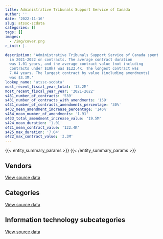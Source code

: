 ```yaml
---
title: Administrative Tribunals Support Service of Canada
author: ''
date: '2022-11-16'
slug: atssc-scdata
categories: []
tags: []
images:
  - /img/cover.png
r_init: |-
  
description: 'Administrative Tribunals Support Service of Canada spent an estimated $13.2M
  in 2021-2022 on contracts. The average contract duration
  was 1.01 years, and the average contract value (not including
  contracts under $10k) was $122.4K. The longest contract was
  7.04 years. The largest contract by value (including amendments)
  was $3.3M.'
lookup_name: 'atssc-scdata'
most_recent_fiscal_year_total: '13.2M'
most_recent_fiscal_year_year: '2021-2022'
s431_number_of_contracts: '539'
s431_number_of_contracts_with_amendments: '159'
s431_number_of_contracts_amendments_percentage: '30%'
s432_mean_amendment_increase_percentage: '146%'
s434_mean_number_of_amendments: '1.91'
s433_total_amendment_increase_value: '19.5M'
s424_mean_duration: '1.01'
s421_mean_contract_value: '122.4K'
s425_max_duration: '7.04'
s422_max_contract_value: '3.3M'
---
```


<script src="/rmarkdown-libs/htmlwidgets/htmlwidgets.js"></script>
<link href="/rmarkdown-libs/datatables-css/datatables-crosstalk.css" rel="stylesheet" />
<script src="/rmarkdown-libs/datatables-binding/datatables.js"></script>
<script src="/rmarkdown-libs/jquery/jquery-3.6.0.min.js"></script>
<link href="/rmarkdown-libs/dt-core-bootstrap/css/dataTables.bootstrap.min.css" rel="stylesheet" />
<link href="/rmarkdown-libs/dt-core-bootstrap/css/dataTables.bootstrap.extra.css" rel="stylesheet" />
<script src="/rmarkdown-libs/dt-core-bootstrap/js/jquery.dataTables.min.js"></script>
<script src="/rmarkdown-libs/dt-core-bootstrap/js/dataTables.bootstrap.min.js"></script>
<link href="/rmarkdown-libs/crosstalk/css/crosstalk.min.css" rel="stylesheet" />
<script src="/rmarkdown-libs/crosstalk/js/crosstalk.min.js"></script>
<script src="/rmarkdown-libs/htmlwidgets/htmlwidgets.js"></script>
<link href="/rmarkdown-libs/datatables-css/datatables-crosstalk.css" rel="stylesheet" />
<script src="/rmarkdown-libs/datatables-binding/datatables.js"></script>
<script src="/rmarkdown-libs/jquery/jquery-3.6.0.min.js"></script>
<link href="/rmarkdown-libs/dt-core-bootstrap/css/dataTables.bootstrap.min.css" rel="stylesheet" />
<link href="/rmarkdown-libs/dt-core-bootstrap/css/dataTables.bootstrap.extra.css" rel="stylesheet" />
<script src="/rmarkdown-libs/dt-core-bootstrap/js/jquery.dataTables.min.js"></script>
<script src="/rmarkdown-libs/dt-core-bootstrap/js/dataTables.bootstrap.min.js"></script>
<link href="/rmarkdown-libs/crosstalk/css/crosstalk.min.css" rel="stylesheet" />
<script src="/rmarkdown-libs/crosstalk/js/crosstalk.min.js"></script>
<script src="/rmarkdown-libs/htmlwidgets/htmlwidgets.js"></script>
<link href="/rmarkdown-libs/datatables-css/datatables-crosstalk.css" rel="stylesheet" />
<script src="/rmarkdown-libs/datatables-binding/datatables.js"></script>
<script src="/rmarkdown-libs/jquery/jquery-3.6.0.min.js"></script>
<link href="/rmarkdown-libs/dt-core-bootstrap/css/dataTables.bootstrap.min.css" rel="stylesheet" />
<link href="/rmarkdown-libs/dt-core-bootstrap/css/dataTables.bootstrap.extra.css" rel="stylesheet" />
<script src="/rmarkdown-libs/dt-core-bootstrap/js/jquery.dataTables.min.js"></script>
<script src="/rmarkdown-libs/dt-core-bootstrap/js/dataTables.bootstrap.min.js"></script>
<link href="/rmarkdown-libs/crosstalk/css/crosstalk.min.css" rel="stylesheet" />
<script src="/rmarkdown-libs/crosstalk/js/crosstalk.min.js"></script>

{{< entity_summary_params >}}
{{< /entity_summary_params >}}

## Vendors

<div id="htmlwidget-1" style="width:100%;height:auto;" class="datatables html-widget"></div>
<script type="application/json" data-for="htmlwidget-1">{"x":{"style":"bootstrap","filter":"none","vertical":false,"data":[["<a href=\"/vendors/49_solutions/\">49 Solutions<\/a>","<a href=\"/vendors/adga_group/\">ADGA Group<\/a>","<a href=\"/vendors/advanced_business_interiors/\">Advanced Business Interiors<\/a>","<a href=\"/vendors/advanced_chippewa_technologies/\">Advanced Chippewa Technologies<\/a>","<a href=\"/vendors/alika_internet_technologies/\">Alika Internet Technologies<\/a>","<a href=\"/vendors/altis_human_resources/\">Altis Human Resources<\/a>","<a href=\"/vendors/artemp_personnel_services/\">Artemp Personnel Services<\/a>","<a href=\"/vendors/asokan_business_interiors/\">Asokan Business Interiors<\/a>","<a href=\"/vendors/avi_spl/\">Avi Spl<\/a>","<a href=\"/vendors/blackberry/\">Blackberry<\/a>","<a href=\"/vendors/breckenhill/\">Breckenhill<\/a>","<a href=\"/vendors/calian/\">Calian<\/a>","<a href=\"/vendors/canadian_corps_of_commissionaires/\">Canadian Corps of Commissionaires<\/a>","<a href=\"/vendors/canon/\">Canon<\/a>","<a href=\"/vendors/cdw_canada/\">CDW Canada<\/a>","<a href=\"/vendors/cgi/\">CGI<\/a>","<a href=\"/vendors/cistel_technology/\">Cistel Technology<\/a>","<a href=\"/vendors/cofomo/\">Cofomo<\/a>","<a href=\"/vendors/conexsys/\">CONEXSYS<\/a>","<a href=\"/vendors/csdc_systems/\">CSDC Systems<\/a>","<a href=\"/vendors/decisive_group/\">Decisive Group<\/a>","<a href=\"/vendors/dls_technology/\">DLS Technology<\/a>","<a href=\"/vendors/dynamic_personnel_consultants/\">Dynamic Personnel Consultants<\/a>","<a href=\"/vendors/ecole_de_langues_eagle/\">Ecole De Langues Eagle<\/a>","<a href=\"/vendors/emcon_services/\">Emcon Services<\/a>","<a href=\"/vendors/excel_human_resources/\">Excel Human Resources<\/a>","<a href=\"/vendors/fast_track_staffing/\">Fast Track Staffing<\/a>","<a href=\"/vendors/gartner/\">Gartner<\/a>","<a href=\"/vendors/globe_and_mail/\">Globe and Mail<\/a>","<a href=\"/vendors/ibm_canada/\">IBM Canada<\/a>","<a href=\"/vendors/idp_group/\">Idp Group<\/a>","<a href=\"/vendors/info_tech_research_group/\">Info Tech Research Group<\/a>","<a href=\"/vendors/international_reporting/\">International Reporting<\/a>","<a href=\"/vendors/ipss/\">IPSS<\/a>","<a href=\"/vendors/iron_mountain/\">Iron Mountain<\/a>","<a href=\"/vendors/itex/\">ITEX<\/a>","<a href=\"/vendors/konica_minolta_business_solutions/\">Konica Minolta Business Solutions<\/a>","<a href=\"/vendors/kpmg/\">KPMG<\/a>","<a href=\"/vendors/lean_agility/\">Lean Agility<\/a>","<a href=\"/vendors/lexisnexis_canada/\">LexisNexis Canada<\/a>","<a href=\"/vendors/maplesoft_consulting/\">Maplesoft Consulting<\/a>","<a href=\"/vendors/mdos_consulting/\">MDOS Consulting<\/a>","<a href=\"/vendors/megalexis_communications/\">Megalexis Communications<\/a>","<a href=\"/vendors/microsoft_canada/\">Microsoft Canada<\/a>","<a href=\"/vendors/nations_translation_group/\">Nations Translation Group<\/a>","<a href=\"/vendors/nattiq/\">NATTIQ<\/a>","<a href=\"/vendors/nisha_techonologies/\">Nisha Techonologies<\/a>","<a href=\"/vendors/northern_micro/\">Northern Micro<\/a>","<a href=\"/vendors/opentext/\">OpenText<\/a>","<a href=\"/vendors/optiv_canada_federal/\">Optiv Canada Federal<\/a>","<a href=\"/vendors/pricewaterhouse_coopers/\">Pricewaterhouse Coopers<\/a>","<a href=\"/vendors/qmr/\">QMR<\/a>","<a href=\"/vendors/quadbridge/\">Quadbridge<\/a>","<a href=\"/vendors/quintet_consulting/\">Quintet Consulting<\/a>","<a href=\"/vendors/randstad/\">Randstad<\/a>","<a href=\"/vendors/raymond_chabot_grant_thornton/\">Raymond Chabot Grant Thornton<\/a>","<a href=\"/vendors/ricoh/\">Ricoh<\/a>","<a href=\"/vendors/simplex_grinnell/\">Simplex Grinnell<\/a>","<a href=\"/vendors/softchoice/\">Softchoice<\/a>","<a href=\"/vendors/stoneworks_technologies/\">Stoneworks Technologies<\/a>","<a href=\"/vendors/systemscope/\">Systemscope<\/a>","<a href=\"/vendors/teknion/\">Teknion<\/a>","<a href=\"/vendors/telecom_computer_services/\">Telecom Computer Services<\/a>","<a href=\"/vendors/teramach_technologies/\">Teramach Technologies<\/a>","<a href=\"/vendors/the_aim_group/\">The AIM Group<\/a>","<a href=\"/vendors/the_masha_krupp_translation_group/\">The Masha Krupp Translation Group<\/a>","<a href=\"/vendors/the_right_door_consulting/\">The Right Door Consulting<\/a>","<a href=\"/vendors/thomson_reuters/\">Thomson Reuters<\/a>","<a href=\"/vendors/toronto_metropolitan_university/\">Toronto Metropolitan University<\/a>","<a href=\"/vendors/tpg_technology_consultants/\">TPG Technology Consultants<\/a>","<a href=\"/vendors/vmware/\">VMware<\/a>","<a href=\"/vendors/westbury_national_show_systems/\">Westbury National Show Systems<\/a>","<a href=\"/vendors/xerox/\">Xerox<\/a>"],[787172.56,null,320641.56,9074.62,null,0,null,null,17757.29,null,24973,24717.97,38416.56,8827.08,null,320867.82,1611809.14,null,55946.99,8696.07,null,null,86082.9,null,23698.09,14615.98,62432.5,44231.33,null,42975.99,27042.57,38646,41217.88,94307.97,24212.2,299565.53,672.94,null,null,69498.39,669066.5,41746.31,null,205154.39,null,null,85672.43,28889.79,20147.77,2694.42,11067.87,null,9487.66,27896.88,30542.54,81338.06,null,128227.03,87902.13,15905.01,54291.95,673124.94,null,297077.9,null,634248.12,191455.19,34467.79,null,44797.92,33184.88,29582.39,83616.88],[null,null,6448.07,null,null,50032.64,null,24278.05,12460.04,null,null,97577.34,22576.38,8851.26,null,204487.32,2105002.73,null,null,2168.06,null,null,null,null,9365.71,null,null,284937.67,null,47631.53,null,22748.15,12750,19255.86,28734.53,18212.85,82098.73,null,null,69688.8,1904863.35,41860.69,119322,180020.01,null,null,13410.16,52087.02,20202.97,15905.74,11098.19,55172.25,21070.93,25498.63,null,null,null,null,153337.07,null,null,51480.32,null,104526.68,624306.3,307387.98,35121.63,34246.75,null,58455.83,48525.11,357204.24,41508.34],[null,null,null,null,null,58158.95,null,null,4131.12,2034.21,null,106701.97,16950,8827.08,null,203928.61,1518029.02,null,null,null,24147.17,null,null,29361.61,null,null,null,null,null,47501.39,null,20417.85,null,27073.29,17416.97,324916.62,81874.42,26446.05,null,69498.39,null,41746.31,null,268164.61,null,null,null,305998.28,20147.77,null,null,58586.25,6277.61,50674.5,null,null,null,null,null,null,null,null,4886.27,48278.35,4196525.69,null,61140.06,20882.37,431.06,null,24186.19,336076.92,41394.93],[null,39550,null,null,2932919.59,58158.95,15051.6,21788.51,16706.24,28501.1,null,61265.08,13221,8827.08,130135.04,81901.92,250642.39,39831.99,null,null,34029.79,18266.56,null,11043.89,null,null,null,43647.3,20427.33,47501.39,null,29116.85,null,null,27120,121397.14,81874.42,33751.08,37468.42,75515.64,null,20930.34,null,357331.99,202879.06,54087.64,null,153415.8,20605.01,173982.73,null,117542.68,80256.08,55581.88,null,null,5187.57,null,null,52683.58,null,null,17386.03,46802.72,4747959.08,null,113190.69,31693.7,39334.47,307891.98,6222.58,30286.74,null]],"container":"<table class=\"table table-striped table-hover row-border order-column display\">\n  <thead>\n    <tr>\n      <th>Vendor<\/th>\n      <th>2018-2019<\/th>\n      <th>2019-2020<\/th>\n      <th>2020-2021<\/th>\n      <th>2021-2022<\/th>\n    <\/tr>\n  <\/thead>\n<\/table>","options":{"order":[[4,"desc"]],"pageLength":10,"autoWidth":true,"columnDefs":[{"targets":1,"render":"function(data, type, row, meta) {\n    return type !== 'display' ? data : DTWidget.formatCurrency(data, \"$\", 2, 3, \",\", \".\", true, null);\n  }"},{"targets":2,"render":"function(data, type, row, meta) {\n    return type !== 'display' ? data : DTWidget.formatCurrency(data, \"$\", 2, 3, \",\", \".\", true, null);\n  }"},{"targets":3,"render":"function(data, type, row, meta) {\n    return type !== 'display' ? data : DTWidget.formatCurrency(data, \"$\", 2, 3, \",\", \".\", true, null);\n  }"},{"targets":4,"render":"function(data, type, row, meta) {\n    return type !== 'display' ? data : DTWidget.formatCurrency(data, \"$\", 2, 3, \",\", \".\", true, null);\n  }"},{"width":"16%","targets":[1,2,3,4]},{"className":"dt-right","targets":[1,2,3,4]}],"orderClasses":false}},"evals":["options.columnDefs.0.render","options.columnDefs.1.render","options.columnDefs.2.render","options.columnDefs.3.render"],"jsHooks":[]}</script>
<p class="text-right">
<a href="https://github.com/GoC-Spending/contracts-data/tree/main/data/out/departments/atssc-scdata/summary_by_fiscal_year_by_vendor.csv" class="source-data-link btn btn-link">View source data</a>
</p>

## Categories

<div id="htmlwidget-2" style="width:100%;height:auto;" class="datatables html-widget"></div>
<script type="application/json" data-for="htmlwidget-2">{"x":{"style":"bootstrap","filter":"none","vertical":false,"data":[["<a href=\"/categories/facilities_and_construction/\">Facilities and construction<\/a>","<a href=\"/categories/office_management/\">Office management<\/a>","<a href=\"/categories/professional_services/\">Professional services<\/a>","<a href=\"/categories/information_technology/\">Information technology<\/a>","<a href=\"/categories/transportation_and_logistics/\">Transportation and logistics<\/a>","<a href=\"/categories/industrial_products_and_services/\">Industrial products and services<\/a>","<a href=\"/categories/security_and_protection/\">Security and protection<\/a>","<a href=\"/categories/human_capital/\">Human capital<\/a>"],[null,1364231.97,2305326.38,5188288.68,128227.03,null,38416.56,320293.72],[null,214664.78,1834776.82,7059801.32,null,11592.26,22576.38,342318.97],[null,133020.24,1066877.14,8392370.86,null,null,16950,212172.39],[10528.21,175049.54,2039324.67,10548104.57,54087.64,null,13221,334882.34]],"container":"<table class=\"table table-striped table-hover row-border order-column display\">\n  <thead>\n    <tr>\n      <th>Category<\/th>\n      <th>2018-2019<\/th>\n      <th>2019-2020<\/th>\n      <th>2020-2021<\/th>\n      <th>2021-2022<\/th>\n    <\/tr>\n  <\/thead>\n<\/table>","options":{"order":[[4,"desc"]],"dom":"t","pageLength":30,"autoWidth":true,"columnDefs":[{"targets":1,"render":"function(data, type, row, meta) {\n    return type !== 'display' ? data : DTWidget.formatCurrency(data, \"$\", 2, 3, \",\", \".\", true, null);\n  }"},{"targets":2,"render":"function(data, type, row, meta) {\n    return type !== 'display' ? data : DTWidget.formatCurrency(data, \"$\", 2, 3, \",\", \".\", true, null);\n  }"},{"targets":3,"render":"function(data, type, row, meta) {\n    return type !== 'display' ? data : DTWidget.formatCurrency(data, \"$\", 2, 3, \",\", \".\", true, null);\n  }"},{"targets":4,"render":"function(data, type, row, meta) {\n    return type !== 'display' ? data : DTWidget.formatCurrency(data, \"$\", 2, 3, \",\", \".\", true, null);\n  }"},{"width":"16%","targets":[1,2,3,4]},{"className":"dt-right","targets":[1,2,3,4]}],"orderClasses":false,"lengthMenu":[10,25,30,50,100]}},"evals":["options.columnDefs.0.render","options.columnDefs.1.render","options.columnDefs.2.render","options.columnDefs.3.render"],"jsHooks":[]}</script>
<p class="text-right">
<a href="https://github.com/GoC-Spending/contracts-data/tree/main/data/out/departments/atssc-scdata/summary_by_fiscal_year_by_category.csv" class="source-data-link btn btn-link">View source data</a>
</p>
<h2>Information technology subcategories</h2>
<div id="htmlwidget-3" style="width:100%;height:auto;" class="datatables html-widget"></div>
<script type="application/json" data-for="htmlwidget-3">{"x":{"style":"bootstrap","filter":"none","vertical":false,"data":[["<a href=\"/it_subcategories/it_consulting_services/\">IT consulting services<\/a>","<a href=\"/it_subcategories/it_devices_equipment/\">IT devices & equipment<\/a>","<a href=\"/it_subcategories/it_other/\">Other IT (incl. telecommunications)<\/a>","<a href=\"/it_subcategories/it_software_licensing/\">IT software licensing<\/a>"],[2930239.87,790990.63,140986.84,1326071.34],[3911480.13,227021.1,387127.92,2534172.17],[4567002.07,729606.1,387208.2,2708554.49],[8497255.83,588606.99,55846.7,1406395.06]],"container":"<table class=\"table table-striped table-hover row-border order-column display\">\n  <thead>\n    <tr>\n      <th>IT subcategory<\/th>\n      <th>2018-2019<\/th>\n      <th>2019-2020<\/th>\n      <th>2020-2021<\/th>\n      <th>2021-2022<\/th>\n    <\/tr>\n  <\/thead>\n<\/table>","options":{"order":[[4,"desc"]],"dom":"t","pageLength":30,"autoWidth":true,"columnDefs":[{"targets":1,"render":"function(data, type, row, meta) {\n    return type !== 'display' ? data : DTWidget.formatCurrency(data, \"$\", 2, 3, \",\", \".\", true, null);\n  }"},{"targets":2,"render":"function(data, type, row, meta) {\n    return type !== 'display' ? data : DTWidget.formatCurrency(data, \"$\", 2, 3, \",\", \".\", true, null);\n  }"},{"targets":3,"render":"function(data, type, row, meta) {\n    return type !== 'display' ? data : DTWidget.formatCurrency(data, \"$\", 2, 3, \",\", \".\", true, null);\n  }"},{"targets":4,"render":"function(data, type, row, meta) {\n    return type !== 'display' ? data : DTWidget.formatCurrency(data, \"$\", 2, 3, \",\", \".\", true, null);\n  }"},{"width":"16%","targets":[1,2,3,4]},{"className":"dt-right","targets":[1,2,3,4]}],"orderClasses":false,"lengthMenu":[10,25,30,50,100]}},"evals":["options.columnDefs.0.render","options.columnDefs.1.render","options.columnDefs.2.render","options.columnDefs.3.render"],"jsHooks":[]}</script>
<p class="text-right">
<a href="https://github.com/GoC-Spending/contracts-data/tree/main/data/out/departments/atssc-scdata/summary_by_fiscal_year_by_it_subcategory.csv" class="source-data-link btn btn-link">View source data</a>
</p>
